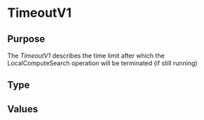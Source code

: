 # TimeoutV1

## Purpose

<!-- --8<-- [start:purpose] -->
The *TimeoutV1* describes the time limit after which the LocalComputeSearch operation will be terminated (if still running)
<!-- --8<-- [end:purpose] -->

## Type

<!-- --8<-- [start:type] -->
<div class="type" markdown>

</div>
<!-- --8<-- [end:type] -->

## Values

